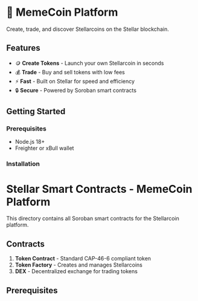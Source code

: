 # 🚀 MemeCoin Platform

Create, trade, and discover Stellarcoins on the Stellar blockchain.

## Features

- 🪙 **Create Tokens** - Launch your own Stellarcoin in seconds
- 💰 **Trade** - Buy and sell tokens with low fees
- ⚡ **Fast** - Built on Stellar for speed and efficiency
- 🔒 **Secure** - Powered by Soroban smart contracts

## Getting Started

### Prerequisites

- Node.js 18+
- Freighter or xBull wallet

### Installation

# Stellar Smart Contracts - MemeCoin Platform

This directory contains all Soroban smart contracts for the Stellarcoin platform.

## Contracts

1. **Token Contract** - Standard CAP-46-6 compliant token
2. **Token Factory** - Creates and manages Stellarcoins
3. **DEX** - Decentralized exchange for trading tokens

## Prerequisites
